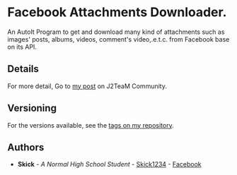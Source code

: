 # Facebook Attachments Downloader.

An AutoIt Program to get and download many kind of attachments such as images' posts, albums, videos, comment's video,.e.t.c. from Facebook base on its API.

## Details

For more detail, Go to [my post](https://www.facebook.com/groups/j2team.community/permalink/599381103727347/) on J2TeaM Community.

## Versioning

For the versions available, see the [tags on my repository](https://github.com/skick1234/FbAttachments/tags).

## Authors

* **Skick** - *A Normal High School Student* - [Skick1234](https://github.com/skick1234) - [Facebook](https://fb.me/Skick1234)
